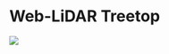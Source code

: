 # Web-LiDAR Treetop

![](https://github.com/carlos-alberto-silva/weblidar-treetop/readme/weblidar.png)<br/>
